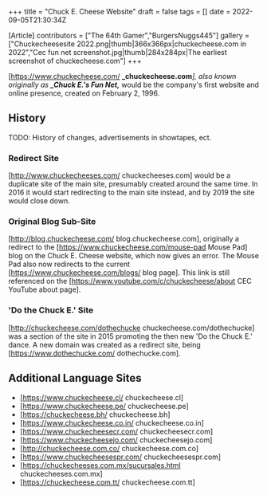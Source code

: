+++
title = "Chuck E. Cheese Website"
draft = false
tags = []
date = 2022-09-05T21:30:34Z

[Article]
contributors = ["The 64th Gamer","BurgersNuggs445"]
gallery = ["Chuckecheesesite 2022.png|thumb|366x366px|chuckecheese.com in 2022","Cec fun net screenshot.jpg|thumb|284x284px|The earliest screenshot of chuckecheese.com"]
+++

[https://www.chuckecheese.com/ **_chuckecheese.com**_], also known originally as **_Chuck E.'s Fun Net,**_ would be the company's first website and online presence, created on February 2, 1996.

## History ##

TODO: History of changes, advertisements in showtapes, ect.

### Redirect Site ###
[http://www.chuckecheeses.com/ chuckecheeses.com] would be a duplicate site of the main site, presumably created around the same time. In 2016 it would start redirecting to the main site instead, and by 2019 the site would close down.

### Original Blog Sub-Site ###
[http://blog.chuckecheese.com/ blog.chuckecheese.com], originally a redirect to the [https://www.chuckecheese.com/mouse-pad Mouse Pad] blog on the Chuck E. Cheese website, which now gives an error. The Mouse Pad also now redirects to the current [https://www.chuckecheese.com/blogs/ blog page]. This link is still referenced on the [https://www.youtube.com/c/chuckecheese/about CEC YouTube about page].

### 'Do the Chuck E.' Site ###
[http://chuckecheese.com/dothechucke chuckecheese.com/dothechucke] was a section of the site in 2015 promoting the then new 'Do the Chuck E.' dance. A new domain was created as a redirect site, being [https://www.dothechucke.com/ dothechucke.com].

## Additional Language Sites ##

* [https://www.chuckecheese.cl/ chuckecheese.cl]
* [https://www.chuckecheese.pe/ chuckecheese.pe]
* [https://chuckecheese.bh/ chuckecheese.bh]
* [https://www.chuckecheese.co.in/ chuckecheese.co.in]
* [https://www.chuckecheesecr.com/ chuckecheesecr.com]
* [https://www.chuckecheesejo.com/ chuckecheesejo.com]
* [http://chuckecheese.com.co/ chuckecheese.com.co]
* [https://www.chuckecheesespr.com/ chuckecheesespr.com]
* [https://chuckecheeses.com.mx/sucursales.html chuckecheeses.com.mx]
* [https://chuckecheese.com.tt/ chuckecheese.com.tt]